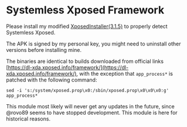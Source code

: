 # Systemless Xposed Framework

Please install my modified [XposedInstaller(3.1.5)](https://forum.xda-developers.com/attachment.php?attachmentid=4751403&d=1556682769) to properly detect Systemless Xposed.

The APK is signed by my personal key, you might need to uninstall other versions before installing mine.

The binaries are identical to builds downloaded from official links [https://dl-xda.xposed.info/framework/](https://dl-xda.xposed.info/framework/), with the exception that `app_process*` is patched with the following command:

`sed -i 's:/system/xposed.prop\x0:/sbin/xposed.prop\x0\x0\x0:g' app_process*`

This module most likely will never get any updates in the future, since @rovo89 seems to have stopped development. This module is here for historical reasons.
